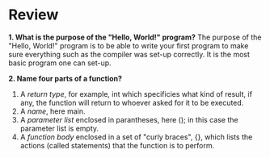 # Review
**1. What is the purpose of the "Hello, World!" program?**
The purpose of the "Hello, World!" program is to be able to write your first program to make sure everything such as the compiler was set-up correctly. It is the most basic program one can set-up.

**2. Name four parts of a function?**
1. A *return type*, for example, int which specificies what kind of result, if any, the function will return to whoever asked for it to be executed.
2. A *name*, here main.
3. A *parameter list* enclosed in parantheses, here (); in this case the parameter list is empty.
4. A *function body* enclosed in a set of "curly braces", {}, which lists the actions (called statements) that the function is to perform.
